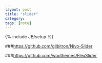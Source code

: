 ```yaml
---
layout: post
title: "slider"
category: 
tags: [note]
---
```

{% include JB/setup %}


###https://github.com/gilbitron/Nivo-Slider



###https://github.com/woothemes/FlexSlider
